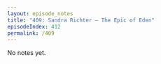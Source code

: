 ```yaml
---
layout: episode_notes
title: "409: Sandra Richter — The Epic of Eden"
episodeIndex: 412
permalink: /409
---
```

No notes yet.
